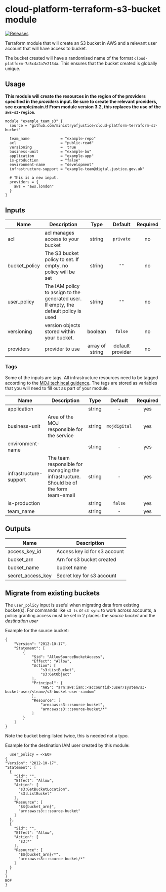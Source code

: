 # cloud-platform-terraform-s3-bucket module

[![Releases](https://img.shields.io/github/release/ministryofjustice/cloud-platform-terraform-s3-bucket/all.svg?style=flat-square)](https://github.com/ministryofjustice/cloud-platform-terraform-s3-bucket/releases)

Terraform module that will create an S3 bucket in AWS and a relevant user account that will have access to bucket.

The bucket created will have a randomised name of the format `cloud-platform-7a5c4a2a7e2134a`. This ensures that the bucket created is globally unique.

## Usage

**This module will create the resources in the region of the providers specified in the *providers* input.
Be sure to create the relevant providers, see example/main.tf
From module version 3.2, this replaces the use of the `aws-s3-region`.**

```hcl
module "example_team_s3" {
  source = "github.com/ministryofjustice/cloud-platform-terraform-s3-bucket"

  team_name              = "example-repo"
  acl                    = "public-read"
  versioning             =  true
  business-unit          = "example-bu"
  application            = "example-app"
  is-production          = "false"
  environment-name       = "development"
  infrastructure-support = "example-team@digtal.justice.gov.uk"

  # This is a new input.
  providers = {
    aws = "aws.london"
  }
}
```

## Inputs

| Name | Description | Type | Default | Required |
|------|-------------|:----:|:-----:|:-----:|
| acl | acl manages access to your bucket | string | `private` | no |
| bucket_policy | The S3 bucket policy to set. If empty, no policy will be set | string | `""` | no |
| user_policy | The IAM policy to assign to the generated user. If empty, the default policy is used | string | `""` | no |
| versioning | version objects stored within your bucket. | boolean | `false` | no |
| providers | provider to use | array of string | default provider | no

### Tags

Some of the inputs are tags. All infrastructure resources need to be tagged according to the [MOJ techincal guidence](https://ministryofjustice.github.io/technical-guidance/standards/documenting-infrastructure-owners/#documenting-owners-of-infrastructure). The tags are stored as variables that you will need to fill out as part of your module.

| Name | Description | Type | Default | Required |
|------|-------------|:----:|:-----:|:-----:|
| application |  | string | - | yes |
| business-unit | Area of the MOJ responsible for the service | string | `mojdigital` | yes |
| environment-name |  | string | - | yes |
| infrastructure-support | The team responsible for managing the infrastructure. Should be of the form team-email | string | - | yes |
| is-production |  | string | `false` | yes |
| team_name |  | string | - | yes |


## Outputs

| Name | Description |
|------|-------------|
| access_key_id | Access key id for s3 account |
| bucket_arn | Arn for s3 bucket created |
| bucket_name | bucket name |
| secret_access_key | Secret key for s3 account |

## Migrate from existing buckets

The `user_policy` input is useful when migrating data from existing bucket(s). For commands like `s3 ls` or `s3 sync` to work across accounts, a policy granting access must be set in 2 places: the *source bucket* and the *destination user*

Example for the source bucket:

```
{
    "Version": "2012-10-17",
    "Statement": [
        {
            "Sid": "AllowSourceBucketAccess",
            "Effect": "Allow",
            "Action": [
                "s3:ListBucket",
                "s3:GetObject"
            ],
            "Principal": {
                "AWS": "arn:aws:iam::<accountid>:user/system/s3-bucket-user/<team>/s3-bucket-user-random"
            },
            "Resource": [
                "arn:aws:s3:::source-bucket",
                "arn:aws:s3:::source-bucket/*"
            ]
        }
    ]
}
```

Note the bucket being listed twice, this is needed not a typo.

Example for the destination IAM user created by this module:

```
  user_policy = <<EOF
{
"Version": "2012-10-17",
"Statement": [
  {
    "Sid": "",
    "Effect": "Allow",
    "Action": [
      "s3:GetBucketLocation",
      "s3:ListBucket"
    ],
    "Resource": [
      "$${bucket_arn}",
      "arn:aws:s3:::source-bucket"
    ]
  },
  {
    "Sid": "",
    "Effect": "Allow",
    "Action": [
      "s3:*"
    ],
    "Resource": [
      "$${bucket_arn}/*",
      "arn:aws:s3:::source-bucket/*"
    ]
  }
]
}
EOF
}
```
